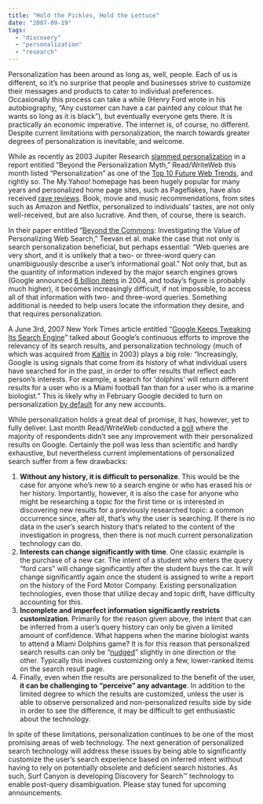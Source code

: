 ```yaml
---
title: "Hold the Pickles, Hold the Lettuce"
date: "2007-09-19"
tags: 
  - "discovery"
  - "personalization"
  - "research"
---
```


Personalization has been around as long as, well, people. Each of us is different, so it’s no surprise that people and businesses strive to customize their messages and products to cater to individual preferences. Occasionally this process can take a while (Henry Ford wrote in his autobiography, “Any customer can have a car painted any colour that he wants so long as it is black”), but eventually everyone gets there. It is practically an economic imperative. The internet is, of course, no different. Despite current limitations with personalization, the march towards greater degrees of personalization is inevitable, and welcome.

While as recently as 2003 Jupiter Research [slammed personalization](http://news.com.com/Report+slams+Web+personalization/2100-1038_3-5090716.html) in a report entitled “Beyond the Personalization Myth,” Read/WriteWeb this month listed “Personalization” as one of the [Top 10 Future Web Trends](http://www.readwriteweb.com/archives/10_future_web_trends.php), and rightly so. The My.Yahoo! homepage has been hugely popular for many years and personalized home page sites, such as Pageflakes, have also received [rave reviews](http://www.networkworld.com/newsletters/web/2007/0514web2.html). Book, movie and music recommendations, from sites such as Amazon and Netflix, personalized to individuals’ tastes, are not only well-received, but are also lucrative. And then, of course, there is search.

In their paper entitled “[Beyond the Commons](http://research.microsoft.com/~sdumais/PIA2005-final.pdf): Investigating the Value of Personalizing Web Search,” Teevan et al. make the case that not only is search personalization beneficial, but perhaps essential: “Web queries are very short, and it is unlikely that a two- or three-word query can unambiguously describe a user’s informational goal.” Not only that, but as the quantity of information indexed by the major search engines grows (Google announced [6 billion items](http://www.google.com/intl/en/corporate/history.html#2004) in 2004, and today’s figure is probably much higher), it becomes increasingly difficult, if not impossible, to access all of that information with two- and three-word queries. Something additional is needed to help users locate the information they desire, and that requires personalization.

A June 3rd, 2007 New York Times article entitled “[Google Keeps Tweaking Its Search Engine](http://www.nytimes.com/2007/06/03/business/yourmoney/03google.html?ei=5088&en=f003a2b328ec0a72&ex=1338523200&partner=rssnyt&emc=rss&pagewanted=all)” talked about Google’s continuous efforts to improve the relevancy of its search results, and personalization technology (much of which was acquired from [Kaltix](http://news.com.com/2100-1024_3-5061873.html) in 2003) plays a big role: “Increasingly, Google is using signals that come from its history of what individual users have searched for in the past, in order to offer results that reflect each person’s interests. For example, a search for 'dolphins' will return different results for a user who is a Miami football fan than for a user who is a marine biologist.” This is likely why in February Google decided to turn on personalization [by default](http://searchengineland.com/070202-224617.php) for any new accounts.

While personalization holds a great deal of promise, it has, however, yet to fully deliver. Last month Read/WriteWeb conducted a [poll](http://www.readwriteweb.com/archives/how_effective_is_google_personalized_search.php) where the majority of respondents didn’t see any improvement with their personalized results on Google. Certainly the poll was less than scientific and hardly exhaustive, but nevertheless current implementations of personalized search suffer from a few drawbacks:

1. **Without any history, it is difficult to personalize**. This would be the case for anyone who’s new to a search engine or who has erased his or her history. Importantly, however, it is also the case for anyone who might be researching a topic for the first time or is interested in discovering new results for a previously researched topic: a common occurrence since, after all, that’s why the user is searching. If there is no data in the user’s search history that’s related to the content of the investigation in progress, then there is not much current personalization technology can do.
2. **Interests can change significantly with time**. One classic example is the purchase of a new car. The intent of a student who enters the query “ford cars” will change significantly after the student buys the car. It will change significantly again once the student is assigned to write a report on the history of the Ford Motor Company. Existing personalization technologies, even those that utilize decay and topic drift, have difficulty accounting for this.
3. **Incomplete and imperfect information significantly restricts customization**. Primarily for the reason given above, the intent that can be inferred from a user’s query history can only be given a limited amount of confidence. What happens when the marine biologist wants to attend a Miami Dolphins game? It is for this reason that personalized search results can only be “[nudged](http://searchengineland.com/070202-224617.php)” slightly in one direction or the other. Typically this involves customizing only a few, lower-ranked items on the search result page.
4. Finally, even when the results are personalized to the benefit of the user, **it can be challenging to “perceive” any advantage**. In addition to the limited degree to which the results are customized, unless the user is able to observe personalized and non-personalized results side by side in order to see the difference, it may be difficult to get enthusiastic about the technology.

In spite of these limitations, personalization continues to be one of the most promising areas of web technology. The next generation of personalized search technology will address these issues by being able to significantly customize the user’s search experience based on inferred intent without having to rely on potentially obsolete and deficient search histories. As such, Surf Canyon is developing Discovery for Search™ technology to enable post-query disambiguation. Please stay tuned for upcoming announcements.
